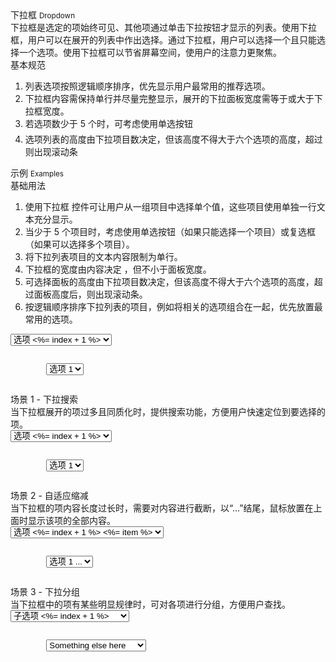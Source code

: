 <div class="mb40">
    <div class="fontsize-20">下拉框 <small>Dropdown</small></div>
    <div class="color-999 mt4">下拉框是选定的项始终可见、其他项通过单击下拉按钮才显示的列表。使用下拉框，用户可以在展开的列表中作出选择。通过下拉框，用户可以选择一个且只能选择一个选项。使用下拉框可以节省屏幕空间，使用户的注意力更聚焦。</div>
</div>

<div class="usage mb40">
    <div>基本规范</div>
    <ol>
        <li>列表选项按照逻辑顺序排序，优先显示用户最常用的推荐选项。</li>
        <li>下拉框内容需保持单行并尽量完整显示，展开的下拉面板宽度需等于或大于下拉框宽度。</li>
        <li>若选项数少于 5 个时，可考虑使用单选按钮  </li>
        <li>选项列表的高度由下拉项目数决定，但该高度不得大于六个选项的高度，超过则出现滚动条 </li>
    </ol>
</div>

<div class="fontsize-16 mb10">示例 <small>Examples</small></div>

<div class="example">
    <div class="content">
        <div class="content-header">
            <div>基础用法</div>
            <ol class="hide">
                <li>使用下拉框 控件可让用户从一组项目中选择单个值，这些项目使用单独一行文本充分显示。</li>
                <li>当少于 5 个项目时，考虑使用单选按钮（如果只能选择一个项目）或复选框（如果可以选择多个项目）。</li>
                <li>将下拉列表项目的文本内容限制为单行。</li>
                <li>下拉框的宽度由内容决定 ，但不小于面板宽度。</li>
                <li>可选择面板的高度由下拉项目数决定，但该高度不得大于六个选项的高度，超过面板高度后，则出现滚动条。</li>
                <li>按逻辑顺序排序下拉列表的项目，例如将相关的选项组合在一起，优先放置最常用的选项。</li>
            </ol>
        </div>
        <div class="content-body">
            <select bx-name="components/dropdown">
                <% _.each(_.range(100), function(item, index){ %>
                <option value="<%= index %>">选项 <%= index + 1 %></option>
                <% }) %>
            </select>
        </div>
    </div>
    <pre><code class="hljs html">
        <select bx-name="components/dropdown">
            <option value="0">选项 1</option>
            <option value="1">选项 2</option>
            <option value="2">选项 3</option>
            <option value="3">选项 4</option>
        </select>
    </code></pre>
</div>

<div class="example">
    <div class="content">
        <div class="content-header">
            <div>场景 1 - 下拉搜索</div>
            <div class="color-999 mt6">当下拉框展开的项过多且同质化时，提供搜索功能，方便用户快速定位到要选择的项。</div>
        </div>
        <div class="content-body">
            <select bx-name="components/dropdown" data-value="1" data-searchbox="true" bx-search="filter">
                <% _.each(_.range(100), function(item, index){ %>
                <option value="<%= index %>">选项 <%= index + 1 %></option>
                <% }) %>
            </select>
        </div>
    </div>
    <pre><code class="hljs html">
        <select bx-name="components/dropdown" data-value="1" data-searchbox="true" bx-search="filter">
            <option value="0">选项 1</option>
            <option value="1">选项 2</option>
            <option value="2">选项 3</option>
            <option value="3">选项 4</option>
        </select>
    </code></pre>
</div>

<div class="example">
    <div class="content">
        <div class="content-header">
            <div>场景 2 - 自适应缩减</div>
            <div class="color-999 mt6">当下拉框的项内容长度过长时，需要对内容进行截断，以“…”结尾，鼠标放置在上面时显示该项的全部内容。</div>
        </div>
        <div class="content-body dropdown-case2">
            <select bx-name="components/dropdown" data-popover="200">
                <% _.each(_.range(100), function(item, index){ %>
                <%  item = Mock.Random.cparagraph() %>
                <option value="<%= index %>">选项 <%= index + 1 %> <%= item %></option>
                <% }) %>
            </select>
        </div>
    </div>
    <pre><code class="hljs html">
        <select bx-name="components/dropdown" data-popover="200">
            <option value="0">选项 1 ...</option>
            <option value="1">选项 2 ...</option>
            <option value="2">选项 3 ...</option>
            <option value="3">选项 4 ...</option>
        </select>
    </code></pre>
</div>

<div class="example">
    <div class="content">
        <div class="content-header">
            <div>场景 3 - 下拉分组</div>
            <div class="color-999 mt6">当下拉框中的项有某些明显规律时，可对各项进行分组，方便用户查找。</div>
        </div>
        <div class="content-body">
            <select bx-name="components/dropdown">
                <% _.each(_.range(100), function(item, index){ %>
                <optgroup label="小组 <%= index + 1 %>">
                    <option value="<%= index%>">子选项 <%= index + 1 %></option>
                </optgroup>
                <% }) %>
            </select>
        </div>
    </div>
    <pre><code class="hljs html">
        <select bx-name="components/dropdown">
            <optgroup label="optgroup 1">
                <option value="1">Action</option>
            </optgroup>
            <optgroup label="optgroup 2">
                <option value="2">Another action</option>
            </optgroup>
            <optgroup label="optgroup 3">
                <option value="3" selected="">Something else here</option>
            </optgroup>
        </select>
    </code></pre>
</div>

<script type="text/javascript"></script>